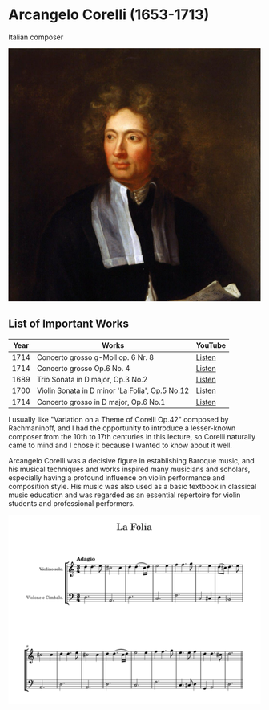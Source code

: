 # Arcangelo Corelli (1653-1713)

Italian composer

<img src="./arcangelo_corelli.jpg" alt="portrait" style="width:50;" />

## List of Important Works

| Year | Works | YouTube |
| ---- | ----- | ------- |
| 1714 | Concerto grosso g-Moll op. 6 Nr. 8 | [Listen](https://youtu.be/e68h3Qwm2OA?si=dFQh-q0p_usD4cYR) |
| 1714 | Concerto grosso Op.6 No. 4 | [Listen](https://youtu.be/3smZkpqXYHs?si=2jMfp9sKRogMjwbY) |
| 1689 | Trio Sonata in D major, Op.3 No.2 | [Listen](https://youtu.be/CwJRzYv6HNI?si=nBs1Is2bhpD5a67c) |
| 1700 | Violin Sonata in D minor 'La Folia', Op.5 No.12 | [Listen](https://youtu.be/VBJxHUTzcs0?si=p4RnCYt4wvjH8XgP) |
| 1714 | Concerto grosso in D major, Op.6 No.1 |[Listen](https://youtu.be/7aG8FOnAJE4?si=VCW_2MgmdjMIDkY-)|

I usually like "Variation on a Theme of Corelli Op.42" composed by Rachmaninoff, and I had the opportunity to introduce a lesser-known composer from the 10th to 17th centuries in this lecture, so Corelli naturally came to mind and I chose it because I wanted to know about it well.

Arcangelo Corelli was a decisive figure in establishing Baroque music, and his musical techniques and works inspired many musicians and scholars, especially having a profound influence on violin performance and composition style. His music was also used as a basic textbook in classical music education and was regarded as an essential repertoire for violin students and professional performers.

<img src="./La_Folia.png" alt="portrait" style="width:50;" />
